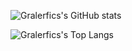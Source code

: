 ![Gralerfics's GitHub stats](https://github-readme-stats.vercel.app/api?username=Gralerfics&show_icons=true&count_private=true)

![Gralerfics's Top Langs](https://github-readme-stats.vercel.app/api/top-langs/?username=Gralerfics&layout=compact)
